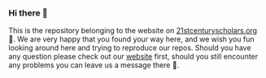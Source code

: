 ### Hi there 👋
This is the repository belonging to the website on [21stcenturyscholars.org](www.21stcenturyscholars.org) :page_facing_up:. We are very happy that you found your way here, and we wish you fun looking around here and trying to reproduce our repos. Should you have any question please check out our [website](www.21centuryscholars.org) first, should you still encounter any problems you can leave us a message there :incoming_envelope:. 

<!--
**21stCenturyScholars/21stCenturyScholars** is a ✨ _special_ ✨ repository because its `README.md` (this file) appears on your GitHub profile.

Here are some ideas to get you started:

- 🔭 I’m currently working on ...
- 🌱 I’m currently learning ...
- 👯 I’m looking to collaborate on ...
- 🤔 I’m looking for help with ...
- 💬 Ask me about ...
- 📫 How to reach me: ...
- 😄 Pronouns: ...
- ⚡ Fun fact: ...
-->
